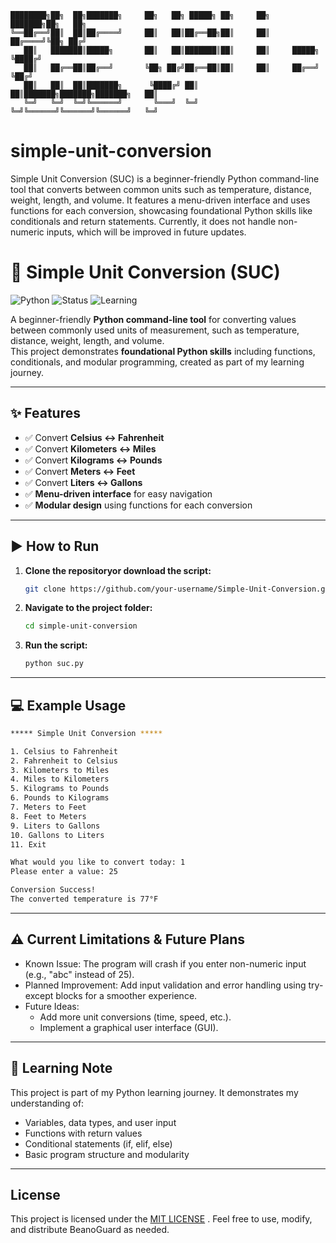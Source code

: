 ```
████████╗██╗  ██╗███████╗     ██╗   ██╗ █████╗ ██╗     ██╗     ███████╗██╗   ██╗
╚══██╔══╝██║  ██║██╔════╝     ██║   ██║██╔══██╗██║     ██║     ██╔════╝╚██╗ ██╔╝
   ██║   ███████║█████╗       ██║   ██║███████║██║     ██║     █████╗   ╚████╔╝ 
   ██║   ██╔══██║██╔══╝       ╚██╗ ██╔╝██╔══██║██║     ██║     ██╔══╝    ╚██╔╝  
   ██║   ██║  ██║███████╗      ╚████╔╝ ██║  ██║███████╗███████╗███████╗   ██║   
   ╚═╝   ╚═╝  ╚═╝╚══════╝       ╚═══╝  ╚═╝  ╚═╝╚══════╝╚══════╝╚══════╝   ╚═╝   
```

# simple-unit-conversion
Simple Unit Conversion (SUC) is a beginner-friendly Python command-line tool that converts between common units such as temperature, distance, weight, length, and volume. It features a menu-driven interface and uses functions for each conversion, showcasing foundational Python skills like conditionals and return statements. Currently, it does not handle non-numeric inputs, which will be improved in future updates.

# 🔄 Simple Unit Conversion (SUC)

![Python](https://img.shields.io/badge/Python-3.x-blue.svg)
![Status](https://img.shields.io/badge/Status-Active-brightgreen.svg)
![Learning](https://img.shields.io/badge/Learning%20Project-Beginner-yellow.svg)

A beginner-friendly **Python command-line tool** for converting values between commonly used units of measurement, such as temperature, distance, weight, length, and volume.  
This project demonstrates **foundational Python skills** including functions, conditionals, and modular programming, created as part of my learning journey.

---

## ✨ Features
- ✅ Convert **Celsius ↔ Fahrenheit**
- ✅ Convert **Kilometers ↔ Miles**
- ✅ Convert **Kilograms ↔ Pounds**
- ✅ Convert **Meters ↔ Feet**
- ✅ Convert **Liters ↔ Gallons**
- ✅ **Menu-driven interface** for easy navigation
- ✅ **Modular design** using functions for each conversion

---

## ▶️ How to Run
1. **Clone the repositoryor download the script:**
   ```bash
   git clone https://github.com/your-username/Simple-Unit-Conversion.git
2. **Navigate to the project folder:**
   ```bash
   cd simple-unit-conversion
3. **Run the script:**
   ```bash
   python suc.py

---

## 💻 Example Usage
 ```bash
***** Simple Unit Conversion *****

1. Celsius to Fahrenheit
2. Fahrenheit to Celsius
3. Kilometers to Miles
4. Miles to Kilometers
5. Kilograms to Pounds
6. Pounds to Kilograms
7. Meters to Feet
8. Feet to Meters
9. Liters to Gallons
10. Gallons to Liters
11. Exit

What would you like to convert today: 1
Please enter a value: 25

Conversion Success!
The converted temperature is 77°F
```
---

## ⚠️ Current Limitations & Future Plans

- Known Issue: The program will crash if you enter non-numeric input (e.g., "abc" instead of 25).
- Planned Improvement: Add input validation and error handling using try-except blocks for a smoother experience.
- Future Ideas:
   - Add more unit conversions (time, speed, etc.).
   - Implement a graphical user interface (GUI).

---

## 🧠 Learning Note

This project is part of my Python learning journey. It demonstrates my understanding of:

- Variables, data types, and user input
- Functions with return values
- Conditional statements (if, elif, else)
- Basic program structure and modularity

---

## License

This project is licensed under the [MIT LICENSE](LICENSE) . Feel free to use, modify, and distribute BeanoGuard as needed.

